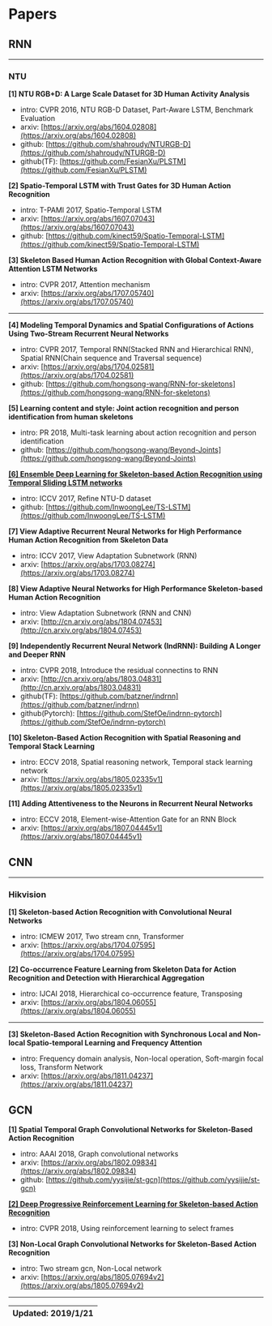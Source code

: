 # Papers
## RNN
***
### NTU
**[1] NTU RGB+D: A Large Scale Dataset for 3D Human Activity Analysis**
- intro: CVPR 2016, NTU RGB-D Dataset, Part-Aware LSTM, Benchmark Evaluation
- arxiv: [https://arxiv.org/abs/1604.02808](https://arxiv.org/abs/1604.02808)
- github: [https://github.com/shahroudy/NTURGB-D](https://github.com/shahroudy/NTURGB-D)
- github(TF): [https://github.com/FesianXu/PLSTM](https://github.com/FesianXu/PLSTM)

**[2] Spatio-Temporal LSTM with Trust Gates for 3D Human Action Recognition**
- intro: T-PAMI 2017, Spatio-Temporal LSTM
- arxiv: [https://arxiv.org/abs/1607.07043](https://arxiv.org/abs/1607.07043)
- github: [https://github.com/kinect59/Spatio-Temporal-LSTM](https://github.com/kinect59/Spatio-Temporal-LSTM)

**[3] Skeleton Based Human Action Recognition with Global Context-Aware Attention LSTM Networks**
- intro: CVPR 2017, Attention mechanism
- arxiv: [https://arxiv.org/abs/1707.05740](https://arxiv.org/abs/1707.05740)
***
**[4] Modeling Temporal Dynamics and Spatial Configurations of Actions Using Two-Stream Recurrent Neural Networks**
- intro: CVPR 2017, Temporal RNN(Stacked RNN and Hierarchical RNN), Spatial RNN(Chain sequence and Traversal sequence)
- arxiv: [https://arxiv.org/abs/1704.02581](https://arxiv.org/abs/1704.02581)
- github: [https://github.com/hongsong-wang/RNN-for-skeletons](https://github.com/hongsong-wang/RNN-for-skeletons)

**[5] Learning content and style: Joint action recognition and person identification from human skeletons**
- intro: PR 2018, Multi-task learning about action recognition and person identification
- github: [https://github.com/hongsong-wang/Beyond-Joints](https://github.com/hongsong-wang/Beyond-Joints)

[**[6] Ensemble Deep Learning for Skeleton-based Action Recognition using Temporal Sliding LSTM networks**](http://openaccess.thecvf.com/content_ICCV_2017/papers/Lee_Ensemble_Deep_Learning_ICCV_2017_paper.pdf)
- intro: ICCV 2017, Refine NTU-D dataset
- github: [https://github.com/InwoongLee/TS-LSTM](https://github.com/InwoongLee/TS-LSTM)

**[7] View Adaptive Recurrent Neural Networks for High Performance Human Action Recognition from Skeleton Data**
- intro: ICCV 2017, View Adaptation Subnetwork (RNN)
- arxiv: [https://arxiv.org/abs/1703.08274](https://arxiv.org/abs/1703.08274)


**[8] View Adaptive Neural Networks for High Performance Skeleton-based Human Action Recognition**
- intro: View Adaptation Subnetwork (RNN and CNN)
- arxiv: [http://cn.arxiv.org/abs/1804.07453](http://cn.arxiv.org/abs/1804.07453)

**[9] Independently Recurrent Neural Network (IndRNN): Building A Longer and Deeper RNN**
- intro: CVPR 2018, Introduce the residual connectins to RNN
- arxiv: [http://cn.arxiv.org/abs/1803.04831](http://cn.arxiv.org/abs/1803.04831)
- github(TF): [https://github.com/batzner/indrnn](https://github.com/batzner/indrnn)
- github(Pytorch): [https://github.com/StefOe/indrnn-pytorch](https://github.com/StefOe/indrnn-pytorch)

**[10] Skeleton-Based Action Recognition with Spatial Reasoning and Temporal Stack Learning**
- intro: ECCV 2018, Spatial reasoning network, Temporal stack learning network
- arxiv: [https://arxiv.org/abs/1805.02335v1](https://arxiv.org/abs/1805.02335v1)

**[11] Adding Attentiveness to the Neurons in Recurrent Neural Networks**
- intro: ECCV 2018, Element-wise-Attention Gate for an RNN Block
- arxiv: [https://arxiv.org/abs/1807.04445v1](https://arxiv.org/abs/1807.04445v1)

## CNN
***
### Hikvision
**[1] Skeleton-based Action Recognition with Convolutional Neural Networks**
- intro: ICMEW 2017, Two stream cnn, Transformer
- arxiv: [https://arxiv.org/abs/1704.07595](https://arxiv.org/abs/1704.07595)

**[2] Co-occurrence Feature Learning from Skeleton Data for Action Recognition and Detection with Hierarchical Aggregation**
- intro: IJCAI 2018, Hierarchical co-occurrence feature, Transposing
- arxiv: [https://arxiv.org/abs/1804.06055](https://arxiv.org/abs/1804.06055)
***

**[3] Skeleton-Based Action Recognition with Synchronous Local and Non-local Spatio-temporal Learning and Frequency Attention**
- intro: Frequency domain analysis, Non-local operation, Soft-margin focal loss, Transform Network
- arxiv: [https://arxiv.org/abs/1811.04237](https://arxiv.org/abs/1811.04237)

## GCN
**[1] Spatial Temporal Graph Convolutional Networks for Skeleton-Based Action Recognition**
- intro: AAAI 2018, Graph convolutional networks
- arxiv: [https://arxiv.org/abs/1802.09834](https://arxiv.org/abs/1802.09834)
- github: [https://github.com/yysijie/st-gcn](https://github.com/yysijie/st-gcn)

[**[2] Deep Progressive Reinforcement Learning for Skeleton-based Action Recognition**](http://openaccess.thecvf.com/content_cvpr_2018/html/Tang_Deep_Progressive_Reinforcement_CVPR_2018_paper.html)
- intro: CVPR 2018, Using reinforcement learning to select frames 
 
 **[3] Non-Local Graph Convolutional Networks for Skeleton-Based Action Recognition**
- intro: Two stream gcn, Non-Local network
- arxiv: [https://arxiv.org/abs/1805.07694v2](https://arxiv.org/abs/1805.07694v2)
     
***
| Updated: 2019/1/21|
| :---------: |

